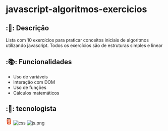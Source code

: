 # javascript-algoritmos-exercicios
 
## :📝: Descrição
Lista com 10 exercícios para praticar conceitos iniciais de algoritmos utilizando javascript. Todos os exercícios são de estruturas simples e linear 

## :📚: Funcionalidades
- Uso de variáveis
- Interação com DOM 
- Uso de funções
- Cálculos matemáticos

## :🔨: tecnologista

<img src ="html.png" width="20" alt="html">
<img src ="css.png" width="20" alt="css">
<img src ="js.png" width="20" alt="js.png">
